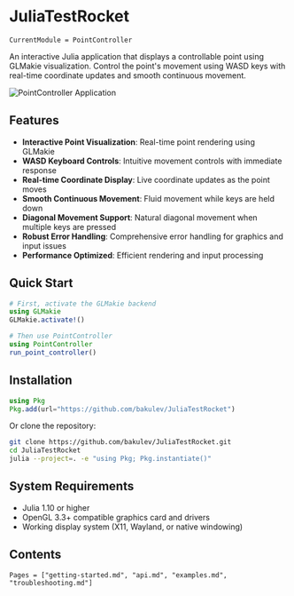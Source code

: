 # JuliaTestRocket

```@meta
CurrentModule = PointController
```

An interactive Julia application that displays a controllable point using GLMakie visualization. Control the point's movement using WASD keys with real-time coordinate updates and smooth continuous movement.

![PointController Application](assets/WorkingApp.png)

## Features

- **Interactive Point Visualization**: Real-time point rendering using GLMakie
- **WASD Keyboard Controls**: Intuitive movement controls with immediate response
- **Real-time Coordinate Display**: Live coordinate updates as the point moves
- **Smooth Continuous Movement**: Fluid movement while keys are held down
- **Diagonal Movement Support**: Natural diagonal movement when multiple keys are pressed
- **Robust Error Handling**: Comprehensive error handling for graphics and input issues
- **Performance Optimized**: Efficient rendering and input processing

## Quick Start

```julia
# First, activate the GLMakie backend
using GLMakie
GLMakie.activate!()

# Then use PointController
using PointController
run_point_controller()
```

## Installation

```julia
using Pkg
Pkg.add(url="https://github.com/bakulev/JuliaTestRocket")
```

Or clone the repository:

```bash
git clone https://github.com/bakulev/JuliaTestRocket.git
cd JuliaTestRocket
julia --project=. -e "using Pkg; Pkg.instantiate()"
```

## System Requirements

- Julia 1.10 or higher
- OpenGL 3.3+ compatible graphics card and drivers
- Working display system (X11, Wayland, or native windowing)

## Contents

```@contents
Pages = ["getting-started.md", "api.md", "examples.md", "troubleshooting.md"]
```